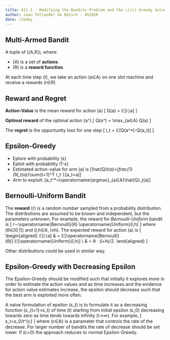```yaml
---
title: A11.1 - Modifying the Bandits Problem and the \(ε\)-Greedy Solver
author: Jaan Tollander de Balsch - 452056
date: \today
---
```

## Multi-Armed Bandit
A tuple of \(⟨A,R⟩\), where:

* \(A\) is a set of **actions**.
* \(R\) is a **reward function**.

At each time step \(t\), we take an action \(a∈A\) on one slot machine and receive a rewards \(r∈R\).


## Reward and Regret
**Action-Value** is the mean reward for action \(a\)
\[
Q(a) = 𝔼[r∣a]
\]

**Optimal reward** of the optimal action \(a^*\)
\[
Q(a^*) = \max_{a∈A} Q(a)
\]

The **regret** is the opportunity loss for one step
\[
l_t = 𝔼[Q(a^*)-Q(a_t)]
\]

## Epsilon-Greedy
* Eplore with probability \(ε\)
* Eploit with probability \(1-ε\)
* Estimated action-value for arm \(a\) is \[\hat{Q}_t(a)=\frac{1}{N_t(a)}\sum_{t=1}^T r_t 𝟙[a_t=a]\]
* Arm to exploit: \[a_t^*=\operatorname{argmax}_{a∈A}\hat{Q}_t(a)\]


## Bernoulli-Uniform Bandit
The **reward** \(r\) is a random number sampled from a probability distribution. The distributions are assumed to be known and independent, but the parameters unknown. For example, the reward for *Bernoulli-Uniform* bandit is
\[
r∼\operatorname{Bernoulli}(θ)⋅\operatorname{Uniform}(l,h)
\]
where \(θ∈[0,1]\) and \(l,h∈ℝ, l≤h\). The expected reward for action \(a\) is
\[
\begin{aligned}
𝔼[r∣a] & = 𝔼[\operatorname{Bernoulli}(θ)]⋅𝔼[\operatorname{Uniform}(l,h)] \\ & =
θ ⋅ (l+h)/2.
\end{aligned}
\]

Other distributions could be used in similar way.


## Epsilon-Greedy with Decreasing Epsilon
The Epsilon-Greedy should be modified such that initially it explores more in order to estimate the action values and as time increases and the evidence for action value estimates increase, the epsilon should decrease such that the best arm is exploited more often.

A naive formulation of epsilon \(ε_t\) is to formulate it as a decreasing function \(ε_{t+1}<ε_t\) of time \(t\) starting from initial epsilon \(ε_0\) decreasing towards zero as time tends towards infinity \(t→∞\). For example,
\[
ε_t=ε_0/t^{c}
\]
where \(c∈ℝ\) is a parameter that controls the rate of the decrease. For larger number of bandits the rate of decrease should be set lower. If \(c=0\) the approach reduces to normal Epsilon-Greedy.

<!-- **NOTE**: The confidence interval approach is the non-naive -- but not epsilon-greedy -- approach. It takes into account the amount of times each action has been taken \(N_t(a)\). -->
